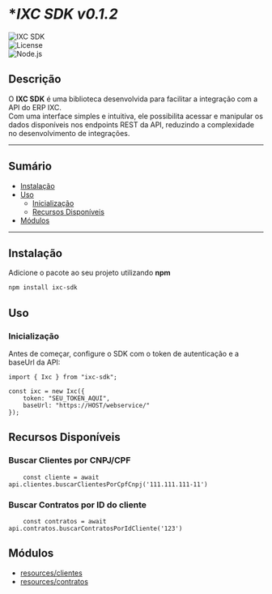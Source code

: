 # **IXC SDK v0.1.2*

![IXC SDK](https://img.shields.io/badge/IXC--SDK-v1.0.0-blue.svg)  
![License](https://img.shields.io/badge/license-MIT-green.svg)  
![Node.js](https://img.shields.io/badge/node-%3E%3D14.0.0-brightgreen.svg)

## **Descrição**
O **IXC SDK** é uma biblioteca desenvolvida para facilitar a integração com a API do ERP IXC.  
Com uma interface simples e intuitiva, ele possibilita acessar e manipular os dados disponíveis nos endpoints REST da API, reduzindo a complexidade no desenvolvimento de integrações.

---

## **Sumário**

- [Instalação](#instalação)
- [Uso](#uso)
  - [Inicialização](#inicialização)
  - [Recursos Disponíveis](#recursos-disponíveis)
- [Módulos](#modulos)

---

## **Instalação**

Adicione o pacote ao seu projeto utilizando **npm**

```bash
npm install ixc-sdk
```

## **Uso**
### **Inicialização**

Antes de começar, configure o SDK com o token de autenticação e a baseUrl da API:
```TS
import { Ixc } from "ixc-sdk";

const ixc = new Ixc({
    token: "SEU_TOKEN_AQUI",
    baseUrl: "https://HOST/webservice/"
});
```

## **Recursos Disponíveis**

### Buscar Clientes por CNPJ/CPF

```TS
    const cliente = await api.clientes.buscarClientesPorCpfCnpj('111.111.111-11')
 ```

### Buscar Contratos por ID do cliente

```TS
    const contratos = await api.contratos.buscarContratosPorIdCliente('123')
 ```

## **Módulos**
- [resources/clientes](docs/resources/clientes/README.md)
- [resources/contratos](docs/resources/contratos/README.md)

